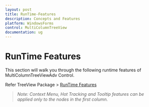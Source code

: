 ```yaml
---
layout: post
title: RunTime-Features
description: Concepts and Features
platform: WindowsForms
control: MultiColumnTreeView
documentation: ug
---
```

# RunTime Features

This section will walk you through the following runtime features of MultiColumnTreeViewAdv Control.

Refer TreeView Package > [RunTime Features](//docs.syncfusion.com/windowsforms/tools)

 

> _Note: Context Menu, Hot Tracking and Tooltip features can be applied only to the nodes in the first column._


